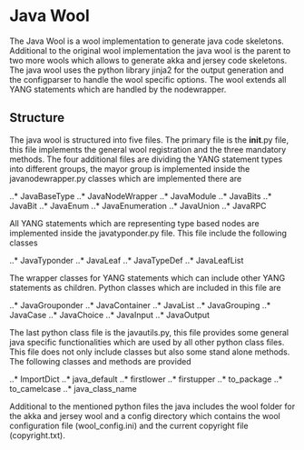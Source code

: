 # Java Wool

The Java Wool is a wool implementation to generate java code skeletons. Additional to the original wool implementation
the java wool is the parent to two more wools which allows to generate akka and jersey code skeletons. The java wool
uses the python library jinja2 for the output generation and the configparser to handle the wool specific options.
The wool extends all YANG statements which are handled by the nodewrapper.

## Structure

The java wool is structured into five files. The primary file is the __init__.py file, this file implements the general
wool registration and the three mandatory methods. The four additional files are dividing the YANG statement types
into different groups, the mayor group is implemented inside the javanodewrapper.py classes which are implemented
there are


..* JavaBaseType
..* JavaNodeWrapper
..* JavaModule
..* JavaBits
..* JavaBit
..* JavaEnum
..* JavaEnumeration
..* JavaUnion
..* JavaRPC


All YANG statements which are representing type based nodes are implemented inside the javatyponder.py file. This file
include the following classes


..* JavaTyponder
..* JavaLeaf
..* JavaTypeDef
..* JavaLeafList


The wrapper classes for YANG statements which can include other YANG statements as children. Python classes which are
included in this file are


..* JavaGrouponder
..* JavaContainer
..* JavaList
..* JavaGrouping
..* JavaCase
..* JavaChoice
..* JavaInput
..* JavaOutput


The last python class file is the javautils.py, this file provides some general java specific functionalities which are
used by all other python class files. This file does not only include classes but also some stand alone methods. The 
following classes and methods are provided


..* ImportDict
..* java_default
..* firstlower
..* firstupper
..* to_package
..* to_camelcase
..* java_class_name


Additional to the mentioned python files the java includes the wool folder for the akka and jersey wool and a config
directory which contains the wool configuration file (wool_config.ini) and the current copyright file (copyright.txt).